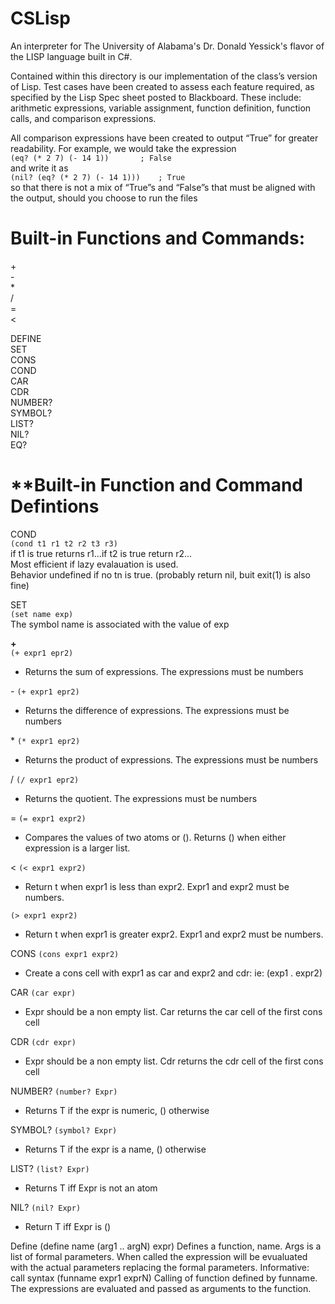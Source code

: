# CSLisp
An interpreter for The University of Alabama's Dr. Donald Yessick's flavor of the LISP language built in C#.

Contained within this directory is our implementation of the class’s version of Lisp. Test cases have been created to assess each feature required, as specified by the Lisp Spec sheet posted to Blackboard. These include: arithmetic expressions, variable assignment, function definition, function calls, and comparison expressions.

All comparison expressions have been created to output “True” for greater readability. For example, we would take the expression  
```(eq? (* 2 7) (- 14 1))		; False```  
and write it as  
```(nil? (eq? (* 2 7) (- 14 1)))	; True```  
so that there is not a mix of “True”s and “False”s that must be aligned with the output, should you choose to run the files    
#
# **Built-in Functions and Commands:**
\+  
\-  
\*  
\/  
\=  
<  
>  

DEFINE   
SET  
CONS  
COND  
CAR  
CDR  
NUMBER?  
SYMBOL?  
LIST?  
NIL?  
EQ?  
#
# **Built-in Function and Command Defintions
COND  
```(cond t1 r1 t2 r2 t3 r3)```  
if t1 is true returns r1...if t2 is true return r2...  
Most efficient if lazy evalauation is used.  
Behavior undefined if no tn is true. (probably return nil, buit exit(1) is also fine)  
  
SET  
```(set name exp)```  
The symbol name is associated with the value of exp

**\+**  
```(+ expr1 epr2)```  
* Returns the sum of expressions. The expressions must be numbers

\-
```(+ expr1 epr2)```  
* Returns the difference of expressions. The expressions must be numbers

\*
```(* expr1 epr2)```  
* Returns the product of expressions. The expressions must be numbers

\/
```(/ expr1 epr2)```  
* Returns the quotient. The expressions must be numbers

\=
```(= expr1 expr2)```  
* Compares the values of two atoms or (). Returns () when either expression is a larger list.

<
```(< expr1 expr2)```  
* Return t when expr1 is less than expr2. Expr1 and expr2 must be numbers.

>
```(> expr1 expr2)```  
* Return t when expr1 is greater  expr2. Expr1 and expr2 must be numbers.

CONS
```(cons expr1 expr2)```  
* Create a cons cell with expr1 as car and expr2 and cdr: ie: (exp1 . expr2)

CAR
```(car expr)```  
* Expr should be a non empty list. Car returns the car cell of the first cons cell

CDR
```(cdr expr)```  
* Expr should be a non empty list. Cdr returns the cdr cell of the first cons cell

NUMBER?
```(number? Expr)```  
* Returns T if the expr is numeric, () otherwise

SYMBOL?
```(symbol? Expr)```  
* Returns T if the expr is a name, () otherwise

LIST?
```(list? Expr)```  
* Returns T iff Expr is not an atom

NIL?
```(nil? Expr)```  
* Return T iff Expr is ()

Define
(define name (arg1 .. argN) expr)
Defines a function, name. Args is a list of formal parameters. When called the expression will be evualuated with the actual parameters replacing the formal parameters.
Informative: call syntax
(funname expr1 exprN)
Calling of function defined by funname. The expressions are evaluated and passed as arguments to the function.
